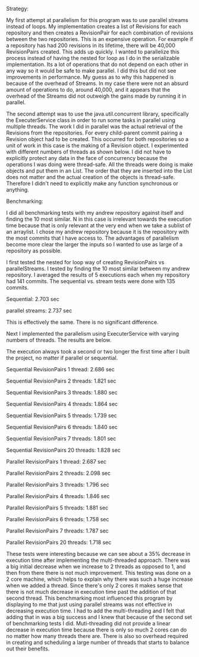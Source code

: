 Strategy:

My first attempt at parallelism for this program was to use parallel streams instead of loops. My implementation creates
a list of Revisions for each repository and then creates a RevisionPair for each combination of revisions between
the two repositories. This is an expensive operation. For example if a repository has had 200 revisions in its lifetime,
there will be 40,000 RevisionPairs created. This adds up quickly. I wanted to parallelize this process instead of having
the nested for loop as I do in the serializable implementation. Its a lot of operations that do not depend on each other in
any way so it would be safe to make parallel. I did this but did not see improvements in performance. My guess as to why
this happened is because of the overhead of Streams. In my case there were not an absurd amount of operations to do, around 40,000,
and it appears that the overhead of the Streams did not outweigh the gains made by running it in parallel. 

The second attempt was to use the java.util.concurrent library, specifically the ExecuterService class in order to 
run some tasks in parallel using multiple threads. The work I did in parallel was the actual retrieval of the Revisions from
the repositories. For every child-parent commit pairing a Revision object had to be created. This occurred for both repositories 
so a unit of work in this case is the making of a Revision object. I experimented with different numbers of threads
as shown below. I did not have to explicitly protect any data in the face of concurrency because 
the operations I was doing were thread-safe. All the threads were doing is make objects and put them in an List. The order
that they are inserted into the List does not matter and the actual creation of the objects is thread-safe. Therefore I didn't need
to explicitly make any function synchronous or anything.

Benchmarking:

I did all benchmarking tests with my andrew repository against itself and finding the 10 most similar. N in this case is
irrelevant towards the execution time because that is only relevant at the very end when we take a sublist of an arraylist.
I chose my andrew repository because it is the repository with the most commits that I have access to. The advantages of 
parallelism become more clear the larger the inputs so I wanted to use as large of a repository as possible. 

I first tested the nested for loop way of creating RevisionPairs vs parallelStreams. I tested by finding the 10 most similar
between my andrew repository. I averaged the results of 5 executions each when my repository had 141 commits. The sequential vs. stream tests
were done with 135 commits.

Sequential: 2.703 sec

parallel streams: 2.737 sec

This is effectively the same. There is no significant difference.

Next I implemented the parallelism using ExecuterService with varying numbers of threads. The results are below.

The execution always took a second or two longer the first time after I built the project, no matter if parallel or sequential.

Sequential RevisionPairs 1 thread: 2.686 sec

Sequential RevisionPairs 2 threads: 1.821 sec

Sequential RevisionPairs 3 threads: 1.880 sec

Sequential RevisionPairs 4 threads: 1.864 sec

Sequential RevisionPairs 5 threads: 1.739 sec

Sequential RevisionPairs 6 threads: 1.840 sec

Sequential RevisionPairs 7 threads: 1.801 sec

Sequential RevisionPairs 20 threads: 1.828 sec

Parallel RevisionPairs 1 thread: 2.687 sec

Parallel RevisionPairs 2 threads: 2.098 sec

Parallel RevisionPairs 3 threads: 1.796 sec

Parallel RevisionPairs 4 threads: 1.846 sec

Parallel RevisionPairs 5 threads: 1.881 sec

Parallel RevisionPairs 6 threads: 1.758 sec

Parallel RevisionPairs 7 threads: 1.787 sec

Parallel RevisionPairs 20 threads: 1.718 sec

These tests were interesting because we can see about a 35% decrease in execution time after implementing the multi-threaded approach.
There was a big initial decrease when we increase to 2 threads as opposed to 1, and then from there there is not much improvement.
This testing was done on a 2 core machine, which helps to explain why there was such a huge increase when we added a thread. 
Since there's only 2 cores it makes sense that there is not much decrease in execution time past the addition of that second
thread. This benchmarking most influenced this program by displaying to me that just using parallel streams was not effective 
in decreasing execution time. I had to add the multi-threading and I felt that adding that in was a big success and I knew
that because of the second set of benchmarking tests I did. Muti-threading did not provide a linear decrease in execution
time because there is only so much 2 cores can do no matter how many threads there are. There is also so overhead required
in creating and scheduling a large number of threads that starts to balance out their benefits.